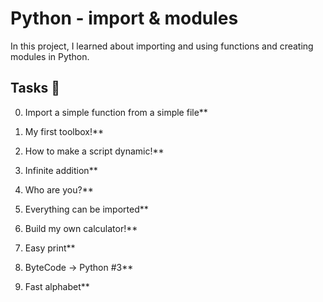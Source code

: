 # Python - import & modules

In this project, I learned about importing and using functions and creating
modules in Python. 

## Tasks :page_with_curl:

0. Import a simple function from a simple file**
 
1. My first toolbox!**
 
2. How to make a script dynamic!**
3. Infinite addition**
4. Who are you?**
5. Everything can be imported**
6. Build my own calculator!**
7. Easy print**
8. ByteCode -> Python #3**
9. Fast alphabet**

